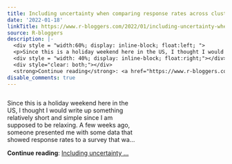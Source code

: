```yaml
---
title: Including uncertainty when comparing response rates across clusters
date: '2022-01-18'
linkTitle: https://www.r-bloggers.com/2022/01/including-uncertainty-when-comparing-response-rates-across-clusters/
source: R-bloggers
description: |-
  <div style = "width:60%; display: inline-block; float:left; ">
  <p>Since this is a holiday weekend here in the US, I thought I would write up something relatively short and simple since I am supposed to be relaxing. A few weeks ago, someone presented me with some data that showed response rates to a survey that wa...</p></div>
  <div style = "width: 40%; display: inline-block; float:right;"></div>
  <div style="clear: both;"></div>
  <strong>Continue reading</strong>: <a href="https://www.r-bloggers.com/2022/01/including-uncertainty-when-comparing-response-rates-across-clusters/">Including uncertainty ...
disable_comments: true
---
```

<div style = "width:60%; display: inline-block; float:left; ">
<p>Since this is a holiday weekend here in the US, I thought I would write up something relatively short and simple since I am supposed to be relaxing. A few weeks ago, someone presented me with some data that showed response rates to a survey that wa...</p></div>
<div style = "width: 40%; display: inline-block; float:right;"></div>
<div style="clear: both;"></div>
<strong>Continue reading</strong>: <a href="https://www.r-bloggers.com/2022/01/including-uncertainty-when-comparing-response-rates-across-clusters/">Including uncertainty ...